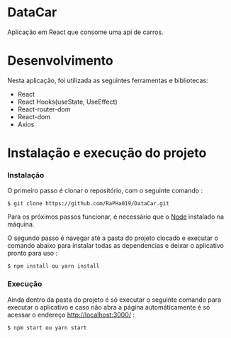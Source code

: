 # DataCar
Aplicação em React que consome uma api de carros.

# Desenvolvimento

Nesta aplicação, foi utilizada as seguintes ferramentas e bibliotecas:

- React
- React Hooks(useState, UseEffect)
- React-router-dom
- React-dom
- Axios

# Instalação e execução do projeto

<h3>Instalação</h3>

O primeiro passo é clonar o repositório, com o seguinte comando :
```
$ git clone https://github.com/RaPHa019/DataCar.git
```

Para os próximos passos funcionar, é necessário que o [Node](https://nodejs.org/en/) instalado na máquina.

O segundo passo é navegar até a pasta do projeto clocado e executar o comando abaixo para instalar todas as dependencias e deixar o aplicativo pronto para uso :

```
$ npm install ou yarn install
```

<h3>Execução</h3>

Ainda dentro da pasta do projeto é só executar o seguinte comando para executar o aplicativo e caso não abra a página automáticamente é só acessar o endereço [http://localhost:3000/](http://localhost:3000/) :

```
$ npm start ou yarn start
```
